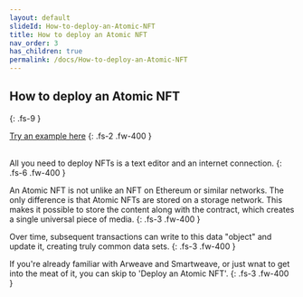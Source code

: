 ```yaml
---
layout: default
slideId: How-to-deploy-an-Atomic-NFT
title: How to deploy an Atomic NFT
nav_order: 3
has_children: true
permalink: /docs/How-to-deploy-an-Atomic-NFT
---
```


## How to deploy an Atomic NFT
{: .fs-9 }

[Try an example here](https://github.com/atomic-nfts/standard)
{: .fs-2 .fw-400 }

<br>
All you need to deploy NFTs is a text editor and an internet connection. 
{: .fs-6 .fw-400 }

An Atomic NFT is not unlike an NFT on Ethereum or similar networks. The only difference is that Atomic NFTs are stored on a storage network. This makes it possible to store the content along with the contract, which creates a single universal piece of media. 
{: .fs-3 .fw-400 }

Over time, subsequent transactions can write to this data "object" and update it, creating truly common data sets. 
{: .fs-3 .fw-400 }

If you're already familiar with Arweave and Smartweave, or just wnat to get into the meat of it, you can skip to 'Deploy an Atomic NFT'.
{: .fs-3 .fw-400 }